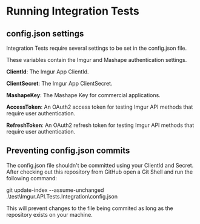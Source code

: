 ﻿# Running Integration Tests

## config.json settings
Integration Tests require several settings to be set in the config.json file.

These variables contain the Imgur and Mashape authentication settings.

**ClientId**: The Imgur App ClientId.

**ClientSecret**: The Imgur App ClientSecret.

**MashapeKey**: The Mashape Key for commercial applications.

**AccessToken**: An OAuth2 access token for testing Imgur API methods that require user authentication.

**RefreshToken**: An OAuth2 refresh token for testing Imgur API methods that require user authentication.

## Preventing config.json commits
The config.json file shouldn't be committed using your ClientId and Secret. After checking out this repository from GitHub open a Git Shell and run the following command:

git update-index --assume-unchanged .\test\Imgur.API.Tests.Integration\config.json

This will prevent changes to the file being commited as long as the repository exists on your machine.